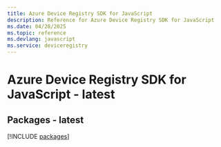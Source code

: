```yaml
---
title: Azure Device Registry SDK for JavaScript
description: Reference for Azure Device Registry SDK for JavaScript
ms.date: 04/28/2025
ms.topic: reference
ms.devlang: javascript
ms.service: deviceregistry
---
```

# Azure Device Registry SDK for JavaScript - latest
## Packages - latest
[!INCLUDE [packages](device-registry-index.md)]